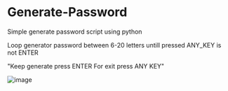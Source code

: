 # Generate-Password
Simple generate password script using python

Loop generator password between 6-20 letters untill pressed ANY_KEY is not ENTER

"Keep generate press ENTER
For exit press ANY KEY"

![image](https://user-images.githubusercontent.com/67608539/136460793-183470a4-becc-4278-97a8-9863568c7eed.png)
